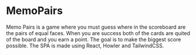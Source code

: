 # MemoPairs
Memo Pairs is a game where you must guess where in the scoreboard are the pairs of equal faces. When you are success both of the cards are quited of the board and you earn a point. The goal is to make the biggest score possible. The SPA is made using React, Howler and TailwindCSS.

